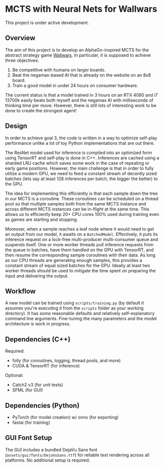 # MCTS with Neural Nets for Wallwars

This project is under active development.

## Overview

The aim of this project is to develop an AlphaGo-inspired MCTS for the abstract strategy game
[Wallwars](https://www.wallwars.net).
In particular, it is supposed to achieve three objectives:

1. Be competitive with humans on larger boards.
2. Beat the negamax-based AI that is already on the website on an 8x8 board.
3. Train a good model in under 24 hours on consumer hardware.

The current status is that a model trained in 3 hours on an RTX 4080 and i7 13700k easily beats both
myself and the negamax AI with milliseconds of thinking time per move.
However, there is still lots of interesting work to be done to create the strongest agent!

## Design

In order to achieve goal 3, the code is written in a way to optimize self-play performance unlike a
lot of toy Python implementations that are out there.

The ResNet model used for inference is compiled into an optimized form using TensorRT and self-play
is done in C++.
Inferences are cached using a sharded LRU cache which saves some work in the case of repeating or
early game positions.
However, the main challenge is that in order to fully utilize a modern GPU, we need to feed a
constant stream of decently sized batches (lets say at least 128 inferences per batch, the bigger
the better) to the GPU.

The idea for implementing this efficiently is that each sample down the tree in our MCTS is a
coroutine.
These coroutines can be scheduled on a thread pool so that multiple samples both from the same MCTS
instance and across different MCTS instances can be in-flight at the same time.
This allows us to efficiently keep 20+ CPU cores 100% used during training even as games are
starting and stopping.

Moreover, when a sample reaches a leaf node where it would need to get an output from our model, it
awaits on a `BatchedModel`.
Effectively, it puts its inference request on a lock-free multi-producer multi-consumer queue and
suspends itself.
One or more worker threads pull inference requests from the queue in batches, have them handled on
the GPU with TensorRT, and then resume the corresponding sample coroutines with their data.
As long as our CPU threads are generating enough samples, this provides a constant stream of equal
sized batches for the GPU.
Ideally at least two worker threads should be used to mitigate the time spent on preparing the input
and delivering the output.

## Workflow

A new model can be trained using `scripts/training.py` (by default it assumes you're executing it
from the `scripts` folder as your working directory).
It has some reasonable defaults and relatively self-explanatory command line arguments.
Fine-tuning the many parameters and the model architecture is work in progress.

## Dependencies (C++)

Required:
* folly (for coroutines, logging, thread pools, and more)
* CUDA & TensorRT (for inference)

Optional:
* Catch2 v3 (for unit tests)
* SFML (for GUI)

## Dependencies (Python)

* PyTorch (for model creation) w/ onnx (for exporting)
* fastai  (for training)

## GUI Font Setup

The GUI includes a bundled DejaVu Sans font (`assets/gui/fonts/DejaVuSans.ttf`) for reliable text rendering across all platforms. No additional setup is required.
